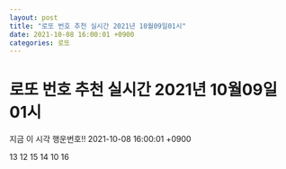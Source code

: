 ```yaml
---
layout: post
title: "로또 번호 추천 실시간 2021년 10월09일01시"
date: 2021-10-08 16:00:01 +0900
categories: 로또
---
```


# 로또 번호 추천 실시간 2021년 10월09일01시

지금 이 시각 행운번호!! 2021-10-08 16:00:01 +0900

 13  12  15  14  10  16 

